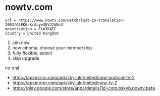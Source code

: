 # nowtv.com

~~~
url = https://www.nowtv.com/watch/lost-in-translation-2003/A5EK6sKrAaye3NVJ2dNsU
monetization = FLATRATE
country = United Kingdom
~~~

1. join now
2. now cinema, choose your membership
3. fully flexible, select
4. skip upgrade

no trial

- https://apkmirror.com/apk/sky-uk-limited/now-android-tv-2
- https://apkmirror.com/apk/sky-uk-limited/now-tv-2
- https://play.google.com/store/apps/details?id=com.bskyb.nowtv.beta

